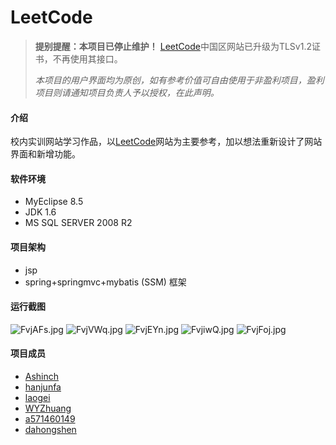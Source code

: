 # LeetCode

> **提别提醒：本项目已停止维护！** [LeetCode](https://leetcode-cn.com/)中国区网站已升级为TLSv1.2证书，不再使用其接口。
>
> *本项目的用户界面均为原创，如有参考价值可自由使用于非盈利项目，盈利项目则请通知项目负责人予以授权，在此声明。*

#### 介绍

校内实训网站学习作品，以[LeetCode](https://leetcode.com/)网站为主要参考，加以想法重新设计了网站界面和新增功能。

#### 软件环境

* MyEclipse 8.5
* JDK 1.6
* MS SQL SERVER 2008 R2

#### 项目架构
* jsp
* spring+springmvc+mybatis (SSM) 框架

#### 运行截图

<img src="https://s2.ax1x.com/2019/01/13/FvjAFs.jpg" alt="FvjAFs.jpg" border="0">

<img src="https://s2.ax1x.com/2019/01/13/FvjVWq.jpg" alt="FvjVWq.jpg" border="0">

<img src="https://s2.ax1x.com/2019/01/13/FvjEYn.jpg" alt="FvjEYn.jpg" border="0">

<img src="https://s2.ax1x.com/2019/01/13/FvjiwQ.jpg" alt="FvjiwQ.jpg" border="0">

<img src="https://s2.ax1x.com/2019/01/13/FvjFoj.jpg" alt="FvjFoj.jpg" border="0">

#### 项目成员

- [Ashinch](https://github.com/Glaxy-Auditore)
- [hanjunfa](https://gitee.com/hanjunfa)
- [laogei](https://gitee.com/laogei)
- [WYZhuang](https://gitee.com/WYZhuang)
- [a571460149](https://gitee.com/a571460149)
- [dahongshen](mailto:2326995206@qq.co)
